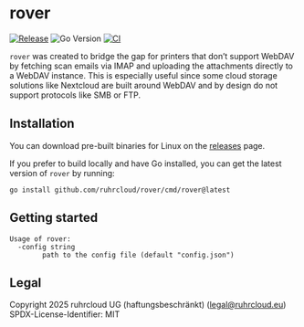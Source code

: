 # rover

[![Release](https://img.shields.io/github/v/release/ruhrcloud/rover?include_prereleases)](https://github.com/ruhrcloud/rover/releases/latest)
![Go Version](https://img.shields.io/github/go-mod/go-version/ruhrcloud/rover/main?label=Go)
[![CI](https://github.com/ruhrcloud/rover/actions/workflows/ci.yml/badge.svg)](https://github.com/ruhrcloud/rover/actions/workflows/ci.yml)

`rover` was created to bridge the gap for printers that don’t support WebDAV by fetching scan emails via IMAP and uploading the attachments directly to a WebDAV instance.
This is especially useful since some cloud storage solutions like Nextcloud are built around WebDAV and by design do not support protocols like SMB or FTP.

## Installation
You can download pre-built binaries for Linux on the [releases](https://github.com/ruhrcloud/rover/releases) page.

If you prefer to build locally and have Go installed, you can get the latest version of `rover` by running:
```
go install github.com/ruhrcloud/rover/cmd/rover@latest
```

## Getting started

```
Usage of rover:
  -config string
        path to the config file (default "config.json")
```

## Legal

Copyright 2025 ruhrcloud UG (haftungsbeschränkt) (<a href="mailto:legal&amp;#64;ruhrcloud.eu">legal&#64;ruhrcloud.eu</a>)<br>
SPDX-License-Identifier: MIT
